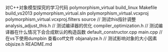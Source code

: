 对C++对象模型探究的学习代码 
polymorphism_virtual 
    build_linux 
        Makefile 
    build_vs2013 
        polymorphism_virtual.sln 
        polymorphism_virtual.vcxproj 
        polymorphism_virtual.vcxproj.filters 
        source 
            // 测试this指针调整 
            analysis_adjust_this.h 
            // 测试编译器的优化 
            compiler_optimization.h 
            // 测试编译器在什么情况下会合成默认的构造函数 
            default_constructor.cpp 
            main.cpp 
            // 在vs下使用dumpbin 查看coff文件 
            objanalyze.h 
            // 测试影响对象的大小因素 
            objsize.h 
            README.md
